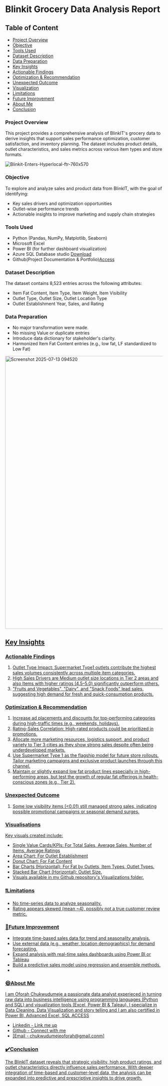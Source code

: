 # Blinkit Grocery Data Analysis Report


## Table of Content
- [Project Overview](#Project-Overview)
- [Objective](#Objective)
- [Tools Used](#Tools-Used)
- [Dataset Description](#Dataset-Description)
- [Data Preparation](#Data-Preparation)
- [Key Insights](#Key-Insights)
- [Actionable Findings](#Actionable-Findings)
- [Optimization & Recommendation](#Opimization-&-Recommendation)
- [Unexpected Outcome](#Unexpected-Outcome)
- [Visualization](#Visualization)
- [Limitations](#Limitations)
- [Future Improvement](#Future-Improvement)
- [About Me](#About-Me)
- [Conclusion](#Conclusion)


### Project Overview
This project provides a comprehensive analysis of BlinkIT's grocery data to derive insights that support sales performance optimization, customer satisfaction, and inventory planning. The dataset includes product details, outlet characteristics, and sales metrics across various item types and store formats.

![Blinkit-Enters-Hyperlocal-ftr-760x570](https://github.com/user-attachments/assets/64259773-5382-442e-a7b0-34764b2f1bef)


### Objective
To explore and analyze sales and product data from BlinkIT, with the goal of identifying:
- Key sales drivers and optimization opportunities
- Outlet-wise performance trends
- Actionable insights to improve marketing and supply chain strategies

### Tools Used
- Python (Pandas, NumPy, Matplotlib, Seaborn)
- Microsoft Excel
- Power BI (for further dashboard visualization)
- Azure SQL Database studio [Download](https://learn.microsoft.com/en-us/azure-data-studio/download-azure-data-studio?tabs=win-install%2Cwin-user-install%2Credhat-install%2Cwindows-uninstall%2Credhat-uninstall)
- Github(Project Documentation & Portfolio)[Access](https://github.com/)


### Dataset Description
The dataset contains 8,523 entries across the following attributes:
- Item Fat Content, Item Type, Item Weight, Item Visibility
- Outlet Type, Outlet Size, Outlet Location Type
- Outlet Establishment Year, Sales, and Rating


### Data Preparation
- No major transformation were made.
- No missing Value or duplicate entries
- Introduce data dictionary for stakeholder's clarity.
- Harmonized Item Fat Content entries (e.g., low fat, LF standardized to Low Fat)
  
<img width="1659" height="869" alt="Screenshot 2025-07-13 094520" src="https://github.com/user-attachments/assets/c0e9df28-008a-449b-b9d8-4e11221a2f9b" />


## <u>Key Insights<u>

### Actionable Findings
1. Outlet Type Impact: Supermarket Type1 outlets contribute the highest sales volumes consistently across multiple item categories.
2. High Sales Drivers are Medium outlet size locations in Tier 2 areas and also Items with higher ratings (4.5–5.0) significantly outperform others.
3. "Fruits and Vegetables", "Dairy", and "Snack Foods" lead sales, suggesting high demand for fresh and quick-consumption products.

### Optimization & Recommendation
1. Increase ad placements and discounts for top-performing categories during high-traffic times (e.g., weekends, holidays).
2. Rating-Sales Correlation: High-rated products could be prioritized in promotions.
3. Allocate more marketing resources, logistics support, and product variety to Tier 3 cities as they show strong sales despite often being underdeveloped markets.
4. Use Supermarket Type 1 as the flagship model for future store rollouts. Tailor marketing campaigns and exclusive product launches through this channel.
5. Maintain or slightly expand low fat product lines especially in high-performing areas, but test the growth of regular fat offerings in health-conscious zones (e.g., Tier 2).

### Unexpected Outcome
1. Some low visibility items (<0.01) still managed strong sales, indicating possible promotional campaigns or seasonal demand surges.


### Visualisations
Key visuals created include:
- Single Value Cards/KPIs: For Total Sales, Average Sales, Number of Items, Average Ratings
- Area Chart: For Outlet Establishment
- Donut Chart: For Fat Content
- Bar Charts (Horizontal): For Fat by Outlets, Item Types, Outlet Types.
- Stacked Bar Chart (Horizontal): Outlet Size.
- Visuals available in my Github repository's Visualizations folder.


### ❗Limitations
- No time-series data to analyze seasonality.
- Rating appears skewed (mean ~4), possibly not a true customer review metric.
  

### 🚀Future Improvement
- Integrate time-based sales data for trend and seasonality analysis.
- Use external data (e.g., weather, location demographics) for demand forecasting.
- Expand analysis with real-time sales dashboards using Power BI or Tableau
- Build a predictive sales model using regression and ensemble methods.
- 

### 😄About Me 
I am Oforah Chukwudumeje a  passionate data analyst experieced in turning raw data into business intelligence using programming languages (Python and SQL) and visualization tools (Excel, Power BI & Taleau). I specialize in Data Cleaning, Data Visualization and story telling and I am also certified in Power BI, Advanced Excel, SQL [ACCESS](https://1drv.ms/f/c/dda1fced96c7fa03/Er93RtX479RDgV6BSIuKDFQBzyjDgV_RzQmG0dnH043QxA?e=vyuuLO)

- [Linkedin - Link me up](https://www.linkedin.com/in/oforah/)
- [Github - Connect with me](https://github.com/oforah007)
- [Email - chukwudumejeoforah@gmail.conm]


### ✔️Conclusion
The BlinkIT dataset reveals that strategic visibility, high product ratings, and outlet characteristics directly influence sales performance. With deeper integration of time-based and customer-level data, the analysis can be expanded into predictive and prescriptive insights to drive growth.
